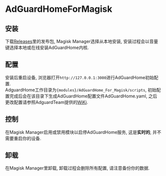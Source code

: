 # AdGuardHomeForMagisk

## 安装
下载[Releases](https://github.com/CHIZI-0618/AdGuardHomeForMagisk/releases)里的发布包, Magisk Manager选择从本地安装, 安装过程会以音量键选择本地或在线安装AdGuardHome内核.

## 配置

安装后重启设备, 浏览器打开`http://127.0.0.1:3000`进行AdGuardHome初始配置.  
AdguardHome工作目录为`{modules}/AdGuardHome_For_Magisk/scripts`, 初始配置完成后会在该目录下生成AdGuardHome配置文件AdGuardHome.yaml, 之后更改配置请参照AdguardTeam提供的[WiKi](https://github.com/AdguardTeam/AdGuardHome/wiki/Configuration#configuration-file).

## 控制

在Magisk Manager启用或禁用模块以启停AdGuardHome服务, 这是**实时的**, 并不需要重启你的设备.

## 卸载

在Magisk Manager里卸载, 卸载过程会删除所有配置, 请注意备份你的数据.
